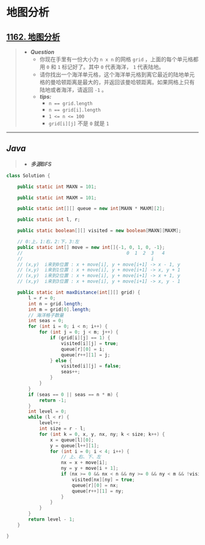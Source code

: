 # 地图分析

## [1162. 地图分析](https://leetcode.cn/problems/as-far-from-land-as-possible/)

> - ***Question***
>   - 你现在手里有一份大小为 `n x n` 的网格 `grid` ，上面的每个单元格都用 `0` 和 `1` 标记好了。其中 `0` 代表海洋， `1` 代表陆地。
>   - 请你找出一个海洋单元格，这个海洋单元格到离它最近的陆地单元格的曼哈顿距离是最大的，并返回该曼哈顿距离。如果网格上只有陆地或者海洋，请返回 `-1` 。
>   - ***tips:***
>     - `n == grid.length`
>     - `n == grid[i].length`
>     - `1 <= n <= 100`
>     - `grid[i][j]` 不是 `0` 就是 `1`

---

## *Java*

> - ***多源BFS***

```java
class Solution {

    public static int MAXN = 101;

    public static int MAXM = 101;

    public static int[][] queue = new int[MAXN * MAXM][2];

    public static int l, r;

    public static boolean[][] visited = new boolean[MAXN][MAXM];

    // 0:上，1:右，2:下，3:左
    public static int[] move = new int[]{-1, 0, 1, 0, -1};
    //                                      0  1  2  3   4
    //                                               i
    // (x,y)  i来到0位置 : x + move[i], y + move[i+1] -> x - 1, y
    // (x,y)  i来到1位置 : x + move[i], y + move[i+1] -> x, y + 1
    // (x,y)  i来到2位置 : x + move[i], y + move[i+1] -> x + 1, y
    // (x,y)  i来到3位置 : x + move[i], y + move[i+1] -> x, y - 1

    public static int maxDistance(int[][] grid) {
        l = r = 0;
        int n = grid.length;
        int m = grid[0].length;
        // 海洋格子数量
        int seas = 0;
        for (int i = 0; i < n; i++) {
            for (int j = 0; j < m; j++) {
                if (grid[i][j] == 1) {
                    visited[i][j] = true;
                    queue[r][0] = i;
                    queue[r++][1] = j;
                } else {
                    visited[i][j] = false;
                    seas++;
                }
            }
        }
        if (seas == 0 || seas == n * m) {
            return -1;
        }
        int level = 0;
        while (l < r) {
            level++;
            int size = r - l;
            for (int k = 0, x, y, nx, ny; k < size; k++) {
                x = queue[l][0];
                y = queue[l++][1];
                for (int i = 0; i < 4; i++) {
                    // 上、右、下、左
                    nx = x + move[i];
                    ny = y + move[i + 1];
                    if (nx >= 0 && nx < n && ny >= 0 && ny < m && !visited[nx][ny]) {
                        visited[nx][ny] = true;
                        queue[r][0] = nx;
                        queue[r++][1] = ny;
                    }
                }
            }
        }
        return level - 1;
    }

}
```
